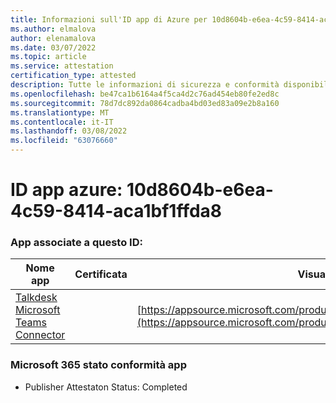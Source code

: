 ```yaml
---
title: Informazioni sull'ID app di Azure per 10d8604b-e6ea-4c59-8414-aca1bf1ffda8
ms.author: elmalova
author: elenamalova
ms.date: 03/07/2022
ms.topic: article
ms.service: attestation
certification_type: attested
description: Tutte le informazioni di sicurezza e conformità disponibili per 10d8604b-e6ea-4c59-8414-aca1bf1ffda8.
ms.openlocfilehash: be47ca1b6164a4f5ca4d2c76ad454eb80fe2ed8c
ms.sourcegitcommit: 78d7dc892da0864cadba4bd03ed83a09e2b8a160
ms.translationtype: MT
ms.contentlocale: it-IT
ms.lasthandoff: 03/08/2022
ms.locfileid: "63076660"
---
```

# <a name="azure-app-id-10d8604b-e6ea-4c59-8414-aca1bf1ffda8"></a>ID app azure: 10d8604b-e6ea-4c59-8414-aca1bf1ffda8


### <a name="apps-associated-with-this-id"></a>App associate a questo ID:
| **Nome app** | **Certificata** | **Visualizzazione in AppSource** |
|--------------|---------------|-----------------------|
| [Talkdesk Microsoft Teams Connector](https://docs.microsoft.com/microsoft-365-app-certification/forward/talkdeskinc1579824950513.talkdesk_for_teams) |  | [https://appsource.microsoft.com/product/office/talkdeskinc1579824950513.talkdesk_for_teams](https://appsource.microsoft.com/product/office/talkdeskinc1579824950513.talkdesk_for_teams) |

### <a name="microsoft-365-app-compliance-status"></a>Microsoft 365 stato conformità app
- Publisher Attestaton Status: Completed
